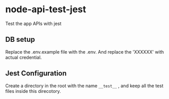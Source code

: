 # node-api-test-jest
Test the app APIs with jest

## DB setup
Replace the .env.example file with the .env. And replace the 'XXXXXX' with actual credential.

## Jest Configuration
Create a directory in the root with the name `__test__` , and keep all the test files inside this direcotory.